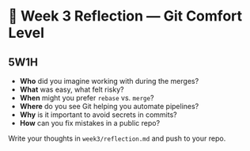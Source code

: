 # 📘 Week 3 Reflection — Git Comfort Level

## 5W1H

- **Who** did you imagine working with during the merges?
- **What** was easy, what felt risky?
- **When** might you prefer `rebase` vs. `merge`?
- **Where** do you see Git helping you automate pipelines?
- **Why** is it important to avoid secrets in commits?
- **How** can you fix mistakes in a public repo?

Write your thoughts in `week3/reflection.md` and push to your repo.
